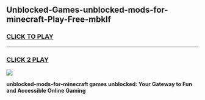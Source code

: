 
## Unblocked-Games-unblocked-mods-for-minecraft-Play-Free-mbklf
<h3>
<a href="https://premium76.site?title=unblocked-mods-for-minecraft&ref=20M">CLICK TO PLAY</a></h3>
<hr>

<h3>
<a href="https://premium76.site?title=unblocked-mods-for-minecraft&ref=20M">CLICK 2 PLAY</a>
  
</h3>

<a href="https://premium76.site?title=unblocked-mods-for-minecraft&ref=19M"><img src="https://clearcache.store/games.png"></a>


**unblocked-mods-for-minecraft games unblocked: Your Gateway to Fun and Accessible Online Gaming**
